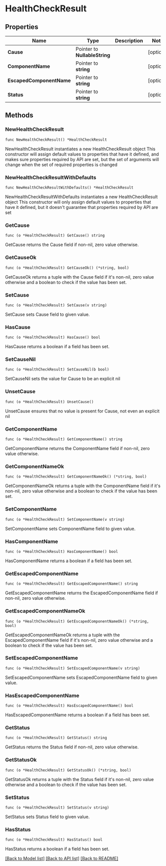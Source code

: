 # HealthCheckResult

## Properties

Name | Type | Description | Notes
------------ | ------------- | ------------- | -------------
**Cause** | Pointer to **NullableString** |  | [optional] 
**ComponentName** | Pointer to **string** |  | [optional] 
**EscapedComponentName** | Pointer to **string** |  | [optional] 
**Status** | Pointer to **string** |  | [optional] 

## Methods

### NewHealthCheckResult

`func NewHealthCheckResult() *HealthCheckResult`

NewHealthCheckResult instantiates a new HealthCheckResult object
This constructor will assign default values to properties that have it defined,
and makes sure properties required by API are set, but the set of arguments
will change when the set of required properties is changed

### NewHealthCheckResultWithDefaults

`func NewHealthCheckResultWithDefaults() *HealthCheckResult`

NewHealthCheckResultWithDefaults instantiates a new HealthCheckResult object
This constructor will only assign default values to properties that have it defined,
but it doesn't guarantee that properties required by API are set

### GetCause

`func (o *HealthCheckResult) GetCause() string`

GetCause returns the Cause field if non-nil, zero value otherwise.

### GetCauseOk

`func (o *HealthCheckResult) GetCauseOk() (*string, bool)`

GetCauseOk returns a tuple with the Cause field if it's non-nil, zero value otherwise
and a boolean to check if the value has been set.

### SetCause

`func (o *HealthCheckResult) SetCause(v string)`

SetCause sets Cause field to given value.

### HasCause

`func (o *HealthCheckResult) HasCause() bool`

HasCause returns a boolean if a field has been set.

### SetCauseNil

`func (o *HealthCheckResult) SetCauseNil(b bool)`

 SetCauseNil sets the value for Cause to be an explicit nil

### UnsetCause
`func (o *HealthCheckResult) UnsetCause()`

UnsetCause ensures that no value is present for Cause, not even an explicit nil
### GetComponentName

`func (o *HealthCheckResult) GetComponentName() string`

GetComponentName returns the ComponentName field if non-nil, zero value otherwise.

### GetComponentNameOk

`func (o *HealthCheckResult) GetComponentNameOk() (*string, bool)`

GetComponentNameOk returns a tuple with the ComponentName field if it's non-nil, zero value otherwise
and a boolean to check if the value has been set.

### SetComponentName

`func (o *HealthCheckResult) SetComponentName(v string)`

SetComponentName sets ComponentName field to given value.

### HasComponentName

`func (o *HealthCheckResult) HasComponentName() bool`

HasComponentName returns a boolean if a field has been set.

### GetEscapedComponentName

`func (o *HealthCheckResult) GetEscapedComponentName() string`

GetEscapedComponentName returns the EscapedComponentName field if non-nil, zero value otherwise.

### GetEscapedComponentNameOk

`func (o *HealthCheckResult) GetEscapedComponentNameOk() (*string, bool)`

GetEscapedComponentNameOk returns a tuple with the EscapedComponentName field if it's non-nil, zero value otherwise
and a boolean to check if the value has been set.

### SetEscapedComponentName

`func (o *HealthCheckResult) SetEscapedComponentName(v string)`

SetEscapedComponentName sets EscapedComponentName field to given value.

### HasEscapedComponentName

`func (o *HealthCheckResult) HasEscapedComponentName() bool`

HasEscapedComponentName returns a boolean if a field has been set.

### GetStatus

`func (o *HealthCheckResult) GetStatus() string`

GetStatus returns the Status field if non-nil, zero value otherwise.

### GetStatusOk

`func (o *HealthCheckResult) GetStatusOk() (*string, bool)`

GetStatusOk returns a tuple with the Status field if it's non-nil, zero value otherwise
and a boolean to check if the value has been set.

### SetStatus

`func (o *HealthCheckResult) SetStatus(v string)`

SetStatus sets Status field to given value.

### HasStatus

`func (o *HealthCheckResult) HasStatus() bool`

HasStatus returns a boolean if a field has been set.


[[Back to Model list]](../README.md#documentation-for-models) [[Back to API list]](../README.md#documentation-for-api-endpoints) [[Back to README]](../README.md)


